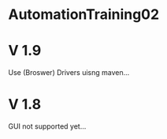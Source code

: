 # AutomationTraining02

# V 1.9
Use (Broswer) Drivers uisng maven...

# V 1.8
GUI not supported yet...
